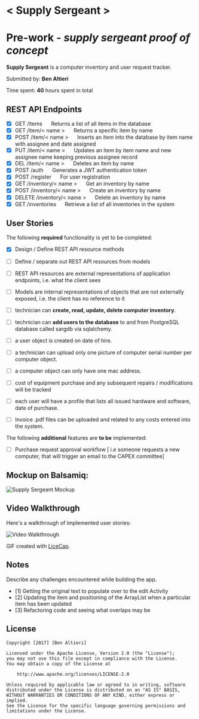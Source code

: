 # < Supply Sergeant >

# Pre-work - *supply sergeant proof of concept*

**Supply Sergeant** is a computer inventory and user request tracker.

Submitted by: **Ben Altieri**

Time spent: **40** hours spent in total

## REST API Endpoints

* [x] GET /items &nbsp;&nbsp;&nbsp;&nbsp; Returns a list of all items in the database
* [x] GET /item/< name > &nbsp;&nbsp;&nbsp;&nbsp; Returns a specific item by name
* [x] POST /item/< name > &nbsp;&nbsp;&nbsp;&nbsp; Inserts an item into the database by item name with assignee and date assigned
* [x] PUT /item/< name > &nbsp;&nbsp;&nbsp;&nbsp; Updates an item by item name and new assignee name keeping previous assignee record
* [x] DEL /item/< name > &nbsp;&nbsp;&nbsp;&nbsp; Deletes an item by name
* [x] POST /auth &nbsp;&nbsp;&nbsp;&nbsp; Generates a JWT authentication token
* [x] POST /register &nbsp;&nbsp;&nbsp;&nbsp; For user registration
* [x] GET /inventory/< name >  &nbsp;&nbsp;&nbsp;&nbsp; Get an inventory by name
* [x] POST /inventory/< name >  &nbsp;&nbsp;&nbsp;&nbsp; Create an inventory by name
* [x] DELETE /inventory/< name >  &nbsp;&nbsp;&nbsp;&nbsp; Delete an inventory by name
* [x] GET /inventories  &nbsp;&nbsp;&nbsp;&nbsp; Retrieve a list of all inventories in the system

## User Stories

The following **required** functionality is yet to be completed:

* [x] Design / Define REST API resource methods
* [ ] Define / separate out REST API resources from models
* [ ] REST API resources are external representations of application endpoints, i.e. what the client sees
* [ ] Models are internal representations of objects that are not externally exposed, i.e. the client has no reference to it
* [ ] technician can **create, read, update, delete computer inventory**.
* [ ] technician can **add users to the database** to and from PostgreSQL database called sargdb via sqlalchemy.
* [ ] a user object is created on date of hire.
* [ ] a technician can upload only one picture of computer serial number per computer object.
* [ ] a computer object can only have one mac address.
* [ ] cost of equipment purchase and any subsequent repairs / modifications will be tracked
* [ ] each user will have a profile that lists all issued hardware and software, date of purchase.
* [ ] Invoice .pdf files can be uploaded and related to any costs entered into the system.


The following **additional** features are **to be** implemented:

* [ ] Purchase request approval workflow [ i.e someone requests a new computer, that will trigger an email to the CAPEX committee]

## Mockup on Balsamiq:

<img src='https://autodidactica.mybalsamiq.com/mockups/5883960.png?key=0944258a85141fb06484b669a7cf3b95451f585e' title='Supply Sergeant Mockup' width='' alt='Supply Sergeant Mockup' />

## Video Walkthrough 

Here's a walkthrough of implemented user stories:

<img src='https://www.google.com' title='Video Walkthrough' width='' alt='Video Walkthrough' />

GIF created with [LiceCap](http://www.cockos.com/licecap/).

## Notes

Describe any challenges encountered while building the app.
* [1] Getting the original text to populate over to the edit Activity
* [2] Updating the item and positioning of the ArrayList when a particular item has been updated
* [3] Refactoring code and seeing what overlaps may be

## License

    Copyright [2017] [Ben Altieri]

    Licensed under the Apache License, Version 2.0 (the "License");
    you may not use this file except in compliance with the License.
    You may obtain a copy of the License at

        http://www.apache.org/licenses/LICENSE-2.0

    Unless required by applicable law or agreed to in writing, software
    distributed under the License is distributed on an "AS IS" BASIS,
    WITHOUT WARRANTIES OR CONDITIONS OF ANY KIND, either express or implied.
    See the License for the specific language governing permissions and
    limitations under the License.
